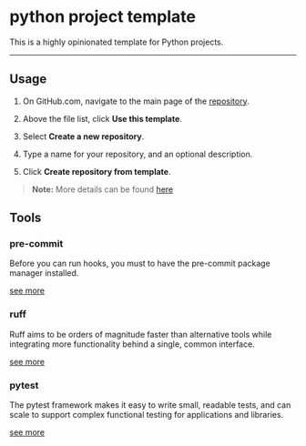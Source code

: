 # python project template

This is a highly opinionated template for Python projects.

---

## Usage

1. On GitHub.com, navigate to the main page of the [repository](https://github.com/talgat-abdraimov/python-project-template).

2. Above the file list, click **Use this template**.

3. Select **Create a new repository**.

4. Type a name for your repository, and an optional description.

5. Click **Create repository from template**.

> **Note:** More details can be found [here](https://docs.github.com/en/repositories/creating-and-managing-repositories/creating-a-repository-from-a-template#creating-a-repository-from-a-template)

## Tools

### pre-commit

Before you can run hooks, you must to have the pre-commit package manager installed.

[see more](https://pre-commit.com/)

### ruff

Ruff aims to be orders of magnitude faster than alternative tools while integrating more functionality behind a single, common interface.

[see more](https://docs.astral.sh/ruff/)

### pytest

The pytest framework makes it easy to write small, readable tests, and can scale to support complex functional testing for applications and libraries.

[see more](https://docs.pytest.org/en/7.4.x/)
